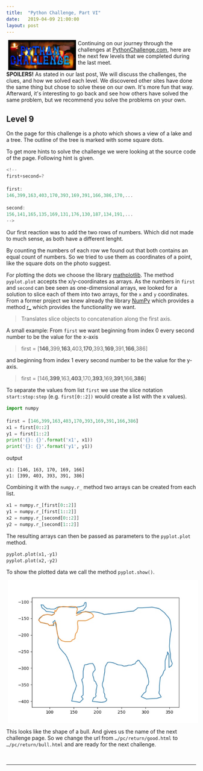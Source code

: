 ```yaml
---
title:  "Python Challenge, Part VI"
date:   2019-04-09 21:00:00
layout: post
---
```


<img src="/images/PyChallenge.jpg" alt="Python Challenge" align="left" hspace="5" style="width:180px;">


Continuing on our journey through the challenges at [PythonChallenge.com](www.pythonchallenge.com), here are the next 
few levels that we completed during the last meet.

**SPOILERS!** As stated in our last post, We will discuss the challenges, the clues, and how we solved each level. We 
discovered other sites have done the same thing but chose to solve these on our own. It's more fun that way. Afterward,
it's interesting to go back and see how others have solved the same problem, but we recommend you solve the problems on 
your own. 

## Level 9

On the page for this challenge is a photo which shows a view of a lake and a tree. The outline of the tree is marked with
some square dots.

<!--break-->

To get more hints to solve the challenge we were looking at the source code of the page. Following hint is given.

```javascript
<!--
first+second=?

first:
146,399,163,403,170,393,169,391,166,386,170,...

second:
156,141,165,135,169,131,176,130,187,134,191,...
-->
```

Our first reaction was to add the two rows of numbers. Which did not made to much sense, as both have a different lenght.

By counting the numbers of each row we found out that both contains an equal count of numbers. So we tried to use them as
coordinates of a point, like the square dots on the photo suggest.

For plotting the dots we choose the library [mathplotlib](https://matplotlib.org/api/index.html). The method `pyplot.plot`
accepts the x/y-coordinates as arrays. As the numbers in `first` and `second` can bee seen as one-dimensional arrays, we
looked for a solution to slice each of them into two arrays, for the `x` and `y` coordinates. From a former project we knew
already the library [NumPy](https://www.numpy.org) which provides a method [r_](https://www.numpy.org/devdocs/reference/generated/numpy.r_.html) which
provides the functionality we want.

> Translates slice objects to concatenation along the first axis.

A small example: From `first` we want beginning from index 0 every second number to be the value for the x-axis 

> first = [**146**,399,**163**,403,**170**,393,**169**,391,**166**,386]

and beginning from index 1 every second number to be the value for the y-axis.

> first = [146,**399**,163,**403**,170,**393**,169,**391**,166,**386**]

To separate the values from list `first` we use the slice notation `start:stop:step` (e.g. `first[0::2])` would create a
list with the x values).

```python
import numpy

first = [146,399,163,403,170,393,169,391,166,386]
x1 = first[0::2]
y1 = first[1::2]
print('{}: {}'.format('x1', x1))
print('{}: {}'.format('y1', y1))
```

output

```shell
x1: [146, 163, 170, 169, 166]
y1: [399, 403, 393, 391, 386]
```

Combining it with the `numpy.r_` method two arrays can be created from each list.

```python
x1 = numpy.r_[first[0::2]]
y1 = numpy.r_[first[1::2]]
x2 = numpy.r_[second[0::2]]
y2 = numpy.r_[second[1::2]]
```

The resulting arrays can then be passed as parameters to the `pyplot.plot` method.

```python
pyplot.plot(x1,-y1)
pyplot.plot(x2,-y2)
```

To show the plotted data we call the method `pyplot.show()`.

<img src="/images/challenge9_bull.jpg" alt="outline of a bull" align="center" hspace="5" style="width:640px;">

This looks like the shape of a bull. And gives us the name of the next challenge page. So we change the url from `…/pc/return/good.html` to `…/pc/return/bull.html` and are ready for the next challenge.

<br/>
<hr />
